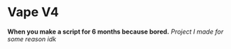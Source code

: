 # Vape V4
**When you make a script for 6 months because bored.**
_Project I made for some reason idk_
